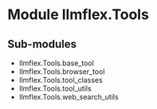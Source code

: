 Module llmflex.Tools
====================

Sub-modules
-----------
* llmflex.Tools.base_tool
* llmflex.Tools.browser_tool
* llmflex.Tools.tool_classes
* llmflex.Tools.tool_utils
* llmflex.Tools.web_search_utils